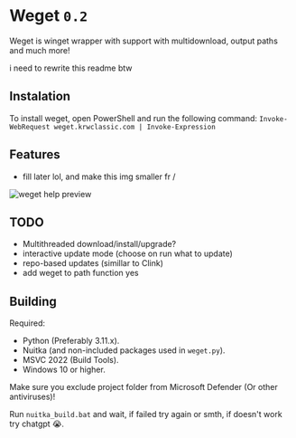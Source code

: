 # Weget `0.2`

Weget is winget wrapper with support with multidownload, output paths and much more!

i need to rewrite this readme btw

## Instalation

To install weget, open PowerShell and run the following command:
```Invoke-WebRequest weget.krwclassic.com | Invoke-Expression```

## Features

- fill later lol, and make this img smaller fr \/

![weget help preview](https://github.com/user-attachments/assets/e48391c8-1a53-4df1-911c-c56102e39d3a)

## TODO

- Multithreaded download/install/upgrade?
- interactive update mode (choose on run what to update)
- repo-based updates (simillar to Clink)
- add weget to path function yes

## Building

Required:

- Python (Preferably 3.11.x).
- Nuitka (and non-included packages used in `weget.py`).
- MSVC 2022 (Build Tools).
- Windows 10 or higher.

Make sure you exclude project folder from Microsoft Defender (Or other antiviruses)!

Run `nuitka_build.bat` and wait, if failed try again or smth, if doesn't work try chatgpt :sob:.
